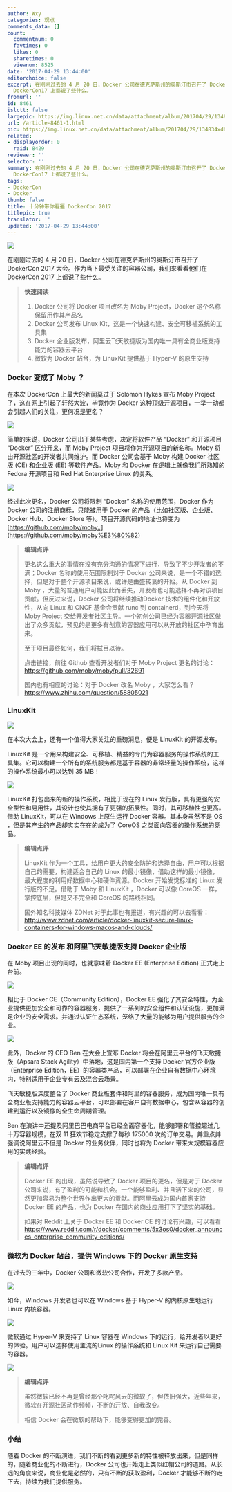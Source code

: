 ```yaml
---
author: Wxy
categories: 观点
comments_data: []
count:
  commentnum: 0
  favtimes: 0
  likes: 0
  sharetimes: 0
  viewnum: 8525
date: '2017-04-29 13:44:00'
editorchoice: false
excerpt: 在刚刚过去的 4 月 20 日，Docker 公司在德克萨斯州的奥斯汀市召开了 DockerCon 17 大会。作为当下最受关注的容器公司，我们来看看他们在
  DockerCon17 上都说了些什么。
fromurl: ''
id: 8461
islctt: false
largepic: https://img.linux.net.cn/data/attachment/album/201704/29/134834xdh9drsrogw0rohf.jpg
url: /article-8461-1.html
pic: https://img.linux.net.cn/data/attachment/album/201704/29/134834xdh9drsrogw0rohf.jpg.thumb.jpg
related:
- displayorder: 0
  raid: 8429
reviewer: ''
selector: ''
summary: 在刚刚过去的 4 月 20 日，Docker 公司在德克萨斯州的奥斯汀市召开了 DockerCon 17 大会。作为当下最受关注的容器公司，我们来看看他们在
  DockerCon17 上都说了些什么。
tags:
- DockerCon
- Docker
thumb: false
title: 十分钟带你看遍 DockerCon 2017
titlepic: true
translator: ''
updated: '2017-04-29 13:44:00'
---
```


![](https://img.linux.net.cn/data/attachment/album/201704/29/134834xdh9drsrogw0rohf.jpg)


在刚刚过去的 4 月 20 日，Docker 公司在德克萨斯州的奥斯汀市召开了 DockerCon 2017 大会。作为当下最受关注的容器公司，我们来看看他们在 DockerCon 2017 上都说了些什么。



> 
> **快速阅读**
> 
> 
> 1. Docker 公司将 Docker 项目改名为 Moby Project，Docker 这个名称保留用作其产品名
> 2. Docker 公司发布 Linux Kit，这是一个快速构建、安全可移植系统的工具集
> 3. Docker 企业版发布，阿里云飞天敏捷版为国内唯一具有全商业版支持能力的容器云平台
> 4. 微软为 Docker 站台，为 LinuxKit 提供基于 Hyper-V 的原生支持
> 


### Docker 变成了 Moby ？


在本次 DockerCon 上最大的新闻莫过于 Solomon Hykes 宣布 Moby Project 了，这在网上引起了轩然大波，毕竟作为 Docker 这种顶级开源项目，一举一动都会引起人们的关注，更何况是更名？


![](https://img.linux.net.cn/data/attachment/album/201704/29/134434bgj955az5aaaizvu.png)


简单的来说，Docker 公司出于某些考虑，决定将软件产品 “Docker” 和开源项目 “Docker” 区分开来，而 Moby Project 项目将作为开源项目的新名称。Moby 将由开源社区的开发者共同维护。而 Docker 公司会基于 Moby 构建 Docker 社区版 (CE) 和企业版 (EE) 等软件产品。Moby 和 Docker 在逻辑上就像我们所熟知的 Fedora 开源项目和 Red Hat Enterprise Linux 的关系。


![](https://img.linux.net.cn/data/attachment/album/201704/29/134347jskigz7qp1fe1i5i.jpg)


经过此次更名，Docker 公司将限制 “Docker” 名称的使用范围，Docker 作为 Docker 公司的注册商标，只能被用于 Docker 的产品（比如社区版、企业版、Docker Hub、Docker Store 等）。项目开源代码的地址也将变为 [https://github.com/moby/moby。](https://github.com/moby/moby%E3%80%82)



> 
> **编辑点评**
> 
> 
> 更名这么重大的事情在没有充分沟通的情况下进行，导致了不少开发者的不满；Docker 名称的使用范围限制对于 Docker 公司来说，是一个不错的选择，但是对于整个开源项目来说，或许是由盛转衰的开始。从 Docker 到 Moby ，大量的普通用户可能因此而丢失，开发者也可能选择不再对该项目贡献。但反过来说，Docker 公司将继续推动Docker 技术的组件化和开放性，从向 Linux 和 CNCF 基金会贡献 runc 到 containerd，到今天将 Moby Project 交给开发者社区主导。一个初创公司已经为容器开源社区做出了众多贡献，预见的是更多有创意的容器应用可以从开放的社区中孕育出来。
> 
> 
> 至于项目最终如何，我们将拭目以待。
> 
> 
> 点击链接，前往 Github 查看开发者们对于 Moby Project 更名的讨论：<https://github.com/moby/moby/pull/32691>
> 
> 
> 国内也有相应的讨论：对于 Docker 改名 Moby ，大家怎么看？ <https://www.zhihu.com/question/58805021>
> 
> 
> 


### LinuxKit


![](https://img.linux.net.cn/data/attachment/album/201704/29/134435rrvzzxknyxnwk8h8.png)


在本次大会上，还有一个值得大家关注的重磅消息，便是 LinuxKit 的开源发布。


LinuxKit 是一个用来构建安全、可移植、精益的专门为容器服务的操作系统的工具集。它可以构建一个所有的系统服务都是基于容器的非常轻量的操作系统，这样的操作系统最小可以达到 35 MB！


![](https://img.linux.net.cn/data/attachment/album/201704/29/134435ggv7mldlstmyqpxk.png)


LinuxKit 打包出来的新的操作系统，相比于现在的 Linux 发行版，具有更强的安全型性和易用性，其设计也使其拥有了更强的拓展性。同时，其可移植性也更高。借助 LinuxKit，可以在 Windows 上原生运行 Docker 容器。其本身虽然不是 OS ，但是其产生的产品却实实在在的成为了 CoreOS 之类面向容器的操作系统的竞品。



> 
> **编辑点评**
> 
> 
> LinuxKit 作为一个工具，给用户更大的安全防护和选择自由，用户可以根据自己的需要，构建适合自己的 Linux 的最小镜像，借助这样的最小镜像， 最大程度的利用好数据中心和硬件资源。Docker 开始发觉标准的 Linux 发行版的不足。借助于 Moby 和 LinuxKit ，Docker 可以像 CoreOS 一样，掌控底层，但是又不完全和 CoreOS 的路线相同。
> 
> 
> 国外知名科技媒体 ZDNet 对于此事也有报道，有兴趣的可以去看看：<http://www.zdnet.com/article/docker-linuxkit-secure-linux-containers-for-windows-macos-and-clouds/>
> 
> 
> 


### Docker EE 的发布 和阿里飞天敏捷版支持 Docker 企业版


在 Moby 项目出现的同时，也就意味着 Docker EE (Enterprise Edition) 正式走上台前。


![](https://img.linux.net.cn/data/attachment/album/201704/29/134435fammfc1cymkg2byb.png)


相比于 Docker CE（Community Edition），Docker EE 强化了其安全特性，为企业提供更加安全和可靠的容器服务，提供了一系列的安全组件和认证设施，更加满足企业的安全需求。并通过认证生态系统，笼络了大量的能够为用户提供服务的企业。


![](https://img.linux.net.cn/data/attachment/album/201704/29/134436h3ki8k34i2x4334g.png)


此外，Docker 的 CEO Ben 在大会上宣布 Docker 将会在阿里云平台的飞天敏捷版（Apsara Stack Agility）中落地，这是国内第一个支持 Docker 官方企业版（Enterprise Edition，EE）的容器类产品，可以部署在企业自有数据中心环境内，特别适用于企业专有云及混合云场景。


飞天敏捷版深度整合了 Docker 商业版套件和阿里的容器服务，成为国内唯一具有全商业版支持能力的容器云平台，可以部署在客户自有数据中心，包含从容器的创建到运行以及镜像的全生命周期管理。


Ben 在演讲中还提及阿里巴巴电商平台已经全面容器化，能够部署和管控超过几十万容器规模，在双 11 狂欢节稳定支撑了每秒 175000 次的订单交易。并重点并强调说阿里云不但是 Docker 的业务伙伴，同时也将为 Docker 带来大规模容器应用的实践经验。



> 
> **编辑点评**
> 
> 
> Docker EE 的出现，虽然说导致了 Docker 项目的更名，但是对于 Docker 公司来说，有了盈利的可能和机会。一个能够盈利、并且活下来的公司，显然更加容易为整个世界作出更大的贡献。而阿里云成为国内首家支持 Docker EE 的产品，也为 Docker 在国内的商业应用打下了坚实的基础。
> 
> 
> 如果对 Reddit 上关于 Docker EE 和 Docker CE 的讨论有兴趣，可以看看 <https://www.reddit.com/r/docker/comments/5x3os0/docker_announces_enterprise_community_editions/>
> 
> 
> 


### 微软为 Docker 站台，提供 Windows 下的 Docker 原生支持


在过去的三年中，Docker 公司和微软公司合作，开发了多款产品。


![](https://img.linux.net.cn/data/attachment/album/201704/29/134436y94zws2k2lkxazwz.png)


如今，Windows 开发者也可以在 Windows 基于 Hyper-V 的内核原生地运行 Linux 内核容器。


![](https://img.linux.net.cn/data/attachment/album/201704/29/134436s4ce544ttd1ytl77.png)


微软通过 Hyper-V 来支持了 Linux 容器在 Windows 下的运行，给开发者以更好的体验。用户可以选择使用主流的Linux 的操作系统和 Linux Kit 来运行自己需要的容器。


![](https://img.linux.net.cn/data/attachment/album/201704/29/134437u26uht3quqzdt2z6.png)



> 
> **编辑点评**
> 
> 
> 虽然微软已经不再是曾经那个叱咤风云的微软了，但依旧强大，近些年来，微软在开源社区动作频频，不断的开放、自我改变。
> 
> 
> 相信 Docker 会在微软的帮助下，能够变得更加的完善。
> 
> 
> 


### 小结


随着 Docker 的不断演进，我们不断的看到更多新的特性被释放出来，但是同样的，随着商业化的不断进行，Docker 公司也开始走上类似红帽公司的道路。从长远的角度来说，商业化是必然的，只有不断的获取盈利，Docker 才能够不断的走下去，持续为我们提供服务。